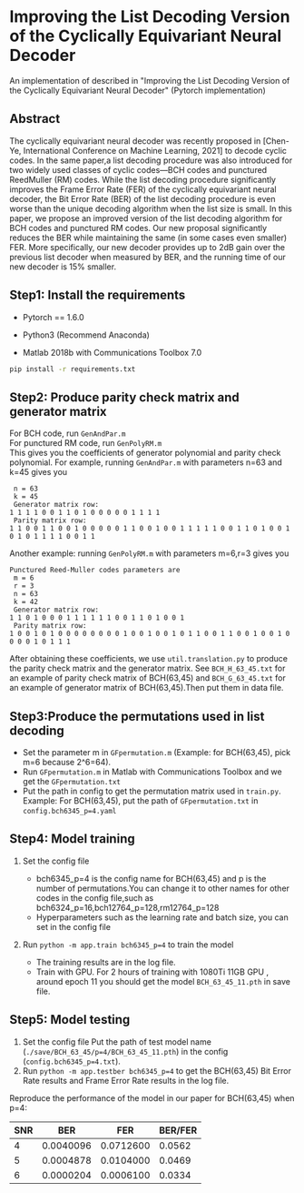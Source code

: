 # Improving the List Decoding Version of the Cyclically Equivariant Neural Decoder

An implementation of described in "Improving the List Decoding Version of the Cyclically Equivariant Neural Decoder" (Pytorch implementation) 

## Abstract

The cyclically equivariant neural decoder was recently proposed in [Chen-Ye, International Conference on Machine Learning, 2021] to decode cyclic codes. In the same paper,a list decoding procedure was also introduced for two widely used classes of cyclic codes—BCH codes and punctured ReedMuller (RM) codes. While the list decoding procedure significantly improves the Frame Error Rate (FER) of the cyclically equivariant neural decoder, the Bit Error Rate (BER) of the list decoding procedure is even worse than the unique decoding algorithm when the list size is small. In this paper, we propose an improved version of the list decoding algorithm for BCH codes and punctured RM codes. Our new proposal significantly reduces the BER while maintaining the same (in some cases even smaller) FER. More specifically, our new decoder provides up to 2dB gain over the previous list decoder when measured by BER, and the running time of our new decoder is 15% smaller. 

## Step1: Install the requirements
- Pytorch == 1.6.0

- Python3 (Recommend Anaconda)

- Matlab 2018b with Communications Toolbox 7.0


```bash
pip install -r requirements.txt
```

## Step2: Produce parity check matrix and generator matrix
For BCH code, run ```GenAndPar.m```   
For punctured RM code, run ```GenPolyRM.m```  
This gives you the coefficients of generator polynomial and parity check polynomial. For example, running ```GenAndPar.m``` with parameters n=63 and k=45 gives you

```
 n = 63 
 k = 45 
 Generator matrix row: 
1 1 1 1 0 0 1 1 0 1 0 0 0 0 0 1 1 1 1 
 Parity matrix row: 
1 1 0 0 1 1 0 0 1 0 0 0 0 0 1 1 0 0 1 0 0 1 1 1 1 1 0 0 1 1 0 1 0 0 1 0 1 0 1 1 1 1 0 0 1 1 
```

Another example: running ```GenPolyRM.m``` with parameters m=6,r=3 gives you

```
Punctured Reed-Muller codes parameters are 
 m = 6 
 r = 3 
 n = 63 
 k = 42 
 Generator matrix row: 
1 1 0 1 0 0 0 1 1 1 1 1 1 0 0 1 1 0 1 0 0 1 
 Parity matrix row: 
1 0 0 1 0 1 0 0 0 0 0 0 0 0 1 0 0 1 0 0 1 0 1 1 0 0 1 1 0 0 1 0 0 1 0 0 0 0 1 0 1 1 1 
```

After obtaining these coefficients, we use ```util.translation.py``` to produce the parity check matrix and the generator matrix. See ```BCH_H_63_45.txt``` for an example of parity check matrix of BCH(63,45) and ```BCH_G_63_45.txt``` for an example of generator matrix of BCH(63,45).Then put them in data file.

## Step3:Produce the permutations used in list decoding
- Set the parameter m in ```GFpermutation.m``` (Example: for BCH(63,45), pick m=6 because 2^6=64).  
- Run ```GFpermutation.m``` in Matlab with Communications Toolbox and we get the ```GFpermutation.txt```
- Put the path in config to get the permutation matrix used in ```train.py```. Example: For BCH(63,45), put the path of ```GFpermutation.txt``` in ```config.bch6345_p=4.yaml```

## Step4: Model training
1. Set the config file
   - bch6345_p=4 is the config name for BCH(63,45) and p is the number of permutations.You can change it to other names for other codes in the config file,such as bch6324_p=16,bch12764_p=128,rm12764_p=128
   - Hyperparameters such as the learning rate and batch size, you can set in the config file

2. Run ```python -m app.train bch6345_p=4``` to train the model
    - The training results are in the log file.
    - Train with GPU. For 2 hours of training with 1080Ti 11GB GPU , around epoch 11 you should get the model ```BCH_63_45_11.pth``` in save file.

## Step5: Model testing
1. Set the config file
    Put the path of test model name (```./save/BCH_63_45/p=4/BCH_63_45_11.pth```) in the config (```config.bch6345_p=4.txt```). 
2. Run ```python -m app.testber bch6345_p=4``` to get the BCH(63,45) Bit Error Rate results and Frame Error Rate results in the log file.

Reproduce the performance of the model in our paper for BCH(63,45) when p=4:

| SNR | BER       | FER       | BER/FER |
|-----|-----------|-----------|---------|
| 4   | 0.0040096 | 0.0712600 | 0.0562  |
| 5   | 0.0004878 | 0.0104000 | 0.0469  |
| 6   | 0.0000204 | 0.0006100 | 0.0334  |

